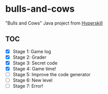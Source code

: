 # bulls-and-cows

"Bulls and Cows" Java project from [Hyperskill](https://hyperskill.org/)

## TOC

- [x] Stage 1: Game log
- [x] Stage 2: Grader
- [x] Stage 3: Secret code
- [x] Stage 4: Game time!
- [ ] Stage 5: Improve the code generator
- [ ] Stage 6: New level
- [ ] Stage 7: Error!